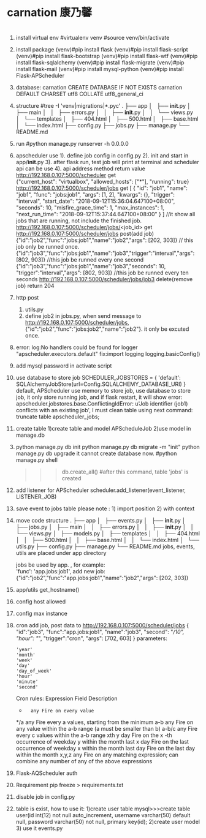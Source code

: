 # carnation 康乃馨 
# 
1. install virtual env 
   #virtualenv venv
   #source  venv/bin/activate
2. install package
   (venv)#pip install flask
   (venv)#pip install flask-script
   (venv)#pip install flask-bootstrap
   (venv)#pip install flask-wtf
   (venv)#pip install flask-sqlalchemy
   (venv)#pip install flask-migrate
   (venv)#pip install flask-mail
   (venv)#pip install mysql-python
   (venv)#pip install Flask-APScheduler


3. database: carnation
   CREATE DATABASE IF NOT EXISTS carnation DEFAULT CHARSET utf8 COLLATE utf8_general_ci


4. structure
   #tree -I 'venv|migrations|*.pyc'
   .
   ├── app
   │   ├── __init__.py
   │   ├── main
   │   │   ├── errors.py
   │   │   ├── __init__.py
   │   │   └── views.py
   │   └── templates
   │       ├── 404.html
   │       ├── 500.html
   │       ├── base.html
   │       └── index.html
   ├── config.py
   ├── jobs.py
   ├── manage.py
   └── README.md

5. run
   #python manage.py runserver -h 0.0.0.0

6. apscheduler use
   1). define job config in config.py
   2). init and start in app/__init__.py
   3). after flask run, test job will print at terminal and scheduler api can be use
   4). api
           address                                method     return value
    http://192.168.0.107:5000/scheduler            get        
	 {"current_host": "virtualbox", "allowed_hosts": ["*"], "running": true}
    http://192.168.0.107:5000/scheduler/jobs       get
    [
	  {
	    "id": "job1", 
		"name": "job1", 
		"func": "jobs:job1", 
		"args": [1, 2], 
		"kwargs": {}, 
		"trigger": "interval", 
		"start_date": "2018-09-12T15:36:04.647100+08:00", 
		"seconds": 10, 
		"misfire_grace_time": 1, 
		"max_instances": 1, 
		"next_run_time": "2018-09-12T15:37:44.647100+08:00"
	  }
   ]
   //it show all jobs that are running, not include the finished job. 
   http://192.168.0.107:5000/scheduler/jobs/<job_id>  get 
   http://192.168.0.107:5000/scheduler/jobs  post(add job)
   {"id":"job2","func":"jobs:job1","name":"job2","args": [202, 303]}      // this job only be runned once.
   {"id":"job3","func":"jobs:job1","name":"job3","trigger":"interval","args": [802, 903]} //this job be runned every one second
   {"id":"job3","func":"jobs:job1","name":"job3","seconds": 10, "trigger":"interval","args": [802, 903]} //this job be runned every ten seconds
   http://192.168.0.107:5000/scheduler/jobs/job3 delete(remove job) return 204

7. http post
   1) utils.py
   2) define job2 in jobs.py, when send message to http://192.168.0.107:5000/scheduler/jobs, {"id":"job2","func":"jobs:job2","name":"job2"}. it only be excuted once.

    
8. error:
   log:No handlers could be found for logger "apscheduler.executors.default"
   fix:import logging
       logging.basicConfig()

9. add mysql password in activate script
10. use database to store job
    SCHEDULER_JOBSTORES = {
        'default': SQLAlchemyJobStore(url=Config.SQLALCHEMY_DATABASE_URI)
    }
    default, APScheduler use memory to store job, use database to store job, it only store running job, and if flask restart, it will show error: apscheduler.jobstores.base.ConflictingIdError: u'Job identifier (job1) conflicts with an existing job', I must clean table using next command: truncate table apscheduler_jobs;

11. create table
   1)create table and model APScheduleJob
   2)use model in manage.db
   3) python manage.py db init
      python manage.py db migrate -m "init"
      python manage.py db upgrade
      it cannot create database now.
      #python manage.py  shell
      >>> db.create_all()        #after this command, table 'jobs' is created

12. add listener for APScheduler
    scheduler.add_listener(event_listener, LISTENER_JOB)
    
13. save event to jobs table
    please note : 1) import position
                  2) with context
 
14. move code structure
    .
    ├── app
    │   ├── events.py
    │   ├── __init__.py
    │   ├── jobs.py
    │   ├── main
    │   │   ├── errors.py
    │   │   ├── __init__.py
    │   │   └── views.py
    │   ├── models.py
    │   ├── templates
    │   │   ├── 404.html
    │   │   ├── 500.html
    │   │   ├── base.html
    │   │   └── index.html
    │   └── utils.py
    ├── config.py
    ├── manage.py
    └── README.md
    jobs, events, utils are placed under app directory

    jobs be used by app. , for example:        
    'func': 'app.jobs:job1',
    add new job:
    {"id":"job2","func":"app.jobs:job1","name":"job2","args": [202, 303]} 
15. app/utils get_hostname()
16. config host allowed
17. config max instance
18. cron
    add job, post data to http://192.168.0.107:5000/scheduler/jobs
    {
	"id":"job3",
	"func":"app.jobs:job1",
	"name":"job3",
	"second": "*/10", 
	"hour": "*",
	"trigger":"cron",
	"args": [702, 603]
    }
    parameters:

        'year'
        'month'
        'week'
        'day'
        'day_of_week'
        'hour'
        'minute'
        'second'
     Cron rules:
	Expression	Field	Description
	*		any	Fire on every value
	*/a		any	Fire every a values, starting from the minimum
	a-b		any	Fire on any value within the a-b range (a must be smaller than b)
	a-b/c		any	Fire every c values within the a-b range
	xth y		day	Fire on the x -th occurrence of weekday y within the month
	last x		day	Fire on the last occurrence of weekday x within the month
	last		day	Fire on the last day within the month
	x,y,z		any	Fire on any matching expression; can combine any number of any of the above expressions
19. Flask-AQScheduler auth
20. Requirement
    pip freeze > requirements.txt
21. disable job in config.py
22. table is exist, how to use it:
    1)create user table
    mysql>>>create table user(id int(12) not null auto_increment, username varchar(50) default null, password varchar(50) not null, primary key(id);
    2)create user model 
    3) use it events.py
